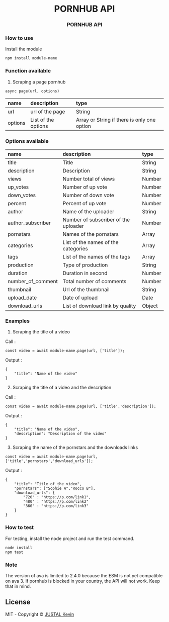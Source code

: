 <h1 align="center">
<br>
	<b>PORNHUB API</b>
	<br>
</h1>

<h3 align="center">PORNHUB API</h3>

### How to use

Install the module

```
npm install module-name
```

### Function available

1. Scraping a page pornhub

```
async page(url, options)
```

| name | description | type |
| :--- | :---------- | :--- |
| url | url of the page | String |
| options | List of the options | Array or String if there is only one option|

### Options available

| name | description | type |
| :--- | :---------- | :--- |
| title | Title | String |
| description | Description | String |
| views | Number total of views | Number |
| up_votes | Number of up vote | Number |
| down_votes | Number of down vote | Number |
| percent | Percent of up vote | Number |
| author | Name of the uploader | String |
| author_subscriber | Number of subscriber of the uploader | Number |
| pornstars | Names of the pornstars | Array |
| categories | List of the names of the categories | Array |
| tags | List of the names of the tags | Array |
| production | Type of production | String |
| duration | Duration in second | Number |
| number_of_comment | Total number of comments | Number |
| thumbnail | Url of the thumbnail | String |
| upload_date | Date of upload | Date |
| download_urls | List of download link by quality | Object |

### Examples

1. Scraping the title of a video

Call :

```
const video = await module-name.page(url, ['title']);
```

Output :

```
{
	"title": "Name of the video"
}
```

2. Scraping the title of a video and the description

Call :

```
const video = await module-name.page(url, ['title','description']);
```

Output :

```
{
	"title": "Name of the video",
	"description": "Description of the video"
}
```

3. Scraping the name of the pornstars and the downloads links

```
const video = await module-name.page(url, ['title','pornstars','download_urls']);
```

Output :

```
{
	"title": "Title of the video",
	"pornstars": ["Sophie A","Rocco B"],
	"download_urls": {
		"720" : "https://p.com/link1",
		"480" : "https://p.com/link2"
		"360" : "https://p.com/link3"
	}
}
```

### How to test

For testing, install the node project and run the test command.

```
node install
npm test
```

### Note

The version of ava is limited to 2.4.0 because the ESM is not yet compatible on ava 3.
If pornhub is blocked in your country, the API will not work. Keep that in mind.

## License

MIT - Copyright &copy; [JUSTAL Kevin](https://teamkd.online/)
